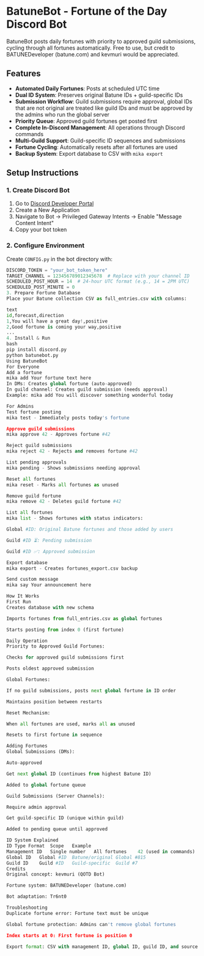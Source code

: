# BatuneBot - Fortune of the Day Discord Bot

BatuneBot posts daily fortunes with priority to approved guild submissions, cycling through all fortunes automatically. Free to use, but credit to BATUNEDeveloper (batune.com) and kevmuri would be appreciated.

## Features
- **Automated Daily Fortunes**: Posts at scheduled UTC time
- **Dual ID System**: Preserves original Batune IDs + guild-specific IDs
- **Submission Workflow**: Guild submissions require approval, global IDs that are not original are treated like guild IDs and must be approved by the admins who run the global server
- **Priority Queue**: Approved guild fortunes get posted first
- **Complete In-Discord Management**: All operations through Discord commands
- **Multi-Guild Support**: Guild-specific ID sequences and submissions
- **Fortune Cycling**: Automatically resets after all fortunes are used
- **Backup System**: Export database to CSV with `mika export`

## Setup Instructions

### 1. Create Discord Bot
1. Go to [Discord Developer Portal](https://discord.com/developers/applications)
2. Create a New Application
3. Navigate to Bot → Privileged Gateway Intents → Enable "Message Content Intent"
4. Copy your bot token

### 2. Configure Environment
Create `CONFIG.py` in the bot directory with:
```python
DISCORD_TOKEN = "your_bot_token_here"
TARGET_CHANNEL = 123456789012345678  # Replace with your channel ID
SCHEDULED_POST_HOUR = 14  # 24-hour UTC format (e.g., 14 = 2PM UTC)
SCHEDULED_POST_MINUTE = 0
3. Prepare Fortune Database
Place your Batune collection CSV as full_entries.csv with columns:

text
id,forecast,direction
1,You will have a great day!,positive
2,Good fortune is coming your way,positive
...
4. Install & Run
bash
pip install discord.py
python batunebot.py
Using BatuneBot
For Everyone
Add a fortune
mika add Your fortune text here
In DMs: Creates global fortune (auto-approved)
In guild channel: Creates guild submission (needs approval)
Example: mika add You will discover something wonderful today

For Admins
Test fortune posting
mika test - Immediately posts today's fortune

Approve guild submissions
mika approve 42 - Approves fortune #42

Reject guild submissions
mika reject 42 - Rejects and removes fortune #42

List pending approvals
mika pending - Shows submissions needing approval

Reset all fortunes
mika reset - Marks all fortunes as unused

Remove guild fortune
mika remove 42 - Deletes guild fortune #42

List all fortunes
mika list - Shows fortunes with status indicators:

Global #ID: Original Batune fortunes and those added by users

Guild #ID ⏳: Pending submission

Guild #ID ✅: Approved submission

Export database
mika export - Creates fortunes_export.csv backup

Send custom message
mika say Your announcement here

How It Works
First Run
Creates database with new schema

Imports fortunes from full_entries.csv as global fortunes

Starts posting from index 0 (first fortune)

Daily Operation
Priority to Approved Guild Fortunes:

Checks for approved guild submissions first

Posts oldest approved submission

Global Fortunes:

If no guild submissions, posts next global fortune in ID order

Maintains position between restarts

Reset Mechanism:

When all fortunes are used, marks all as unused

Resets to first fortune in sequence

Adding Fortunes
Global Submissions (DMs):

Auto-approved

Get next global ID (continues from highest Batune ID)

Added to global fortune queue

Guild Submissions (Server Channels):

Require admin approval

Get guild-specific ID (unique within guild)

Added to pending queue until approved

ID System Explained
ID Type	Format	Scope	Example
Management ID	Single number	All fortunes	42 (used in commands)
Global ID	Global #ID	Batune/original	Global #815
Guild ID	Guild #ID	Guild-specific	Guild #7
Credits
Original concept: kevmuri (QOTD Bot)

Fortune system: BATUNEDeveloper (batune.com)

Bot adaptation: Tr6nt0

Troubleshooting
Duplicate fortune error: Fortune text must be unique

Global fortune protection: Admins can't remove global fortunes

Index starts at 0: First fortune is position 0

Export format: CSV with management ID, global ID, guild ID, and source
